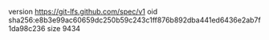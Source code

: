 version https://git-lfs.github.com/spec/v1
oid sha256:e8b3e99ac60659dc250b59c243c1ff876b892dba441ed6436e2ab7f1da98c236
size 9434
